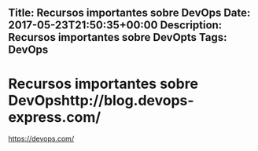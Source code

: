Title: Recursos importantes sobre DevOps
Date: 2017-05-23T21:50:35+00:00
Description: Recursos importantes sobre DevOpts
Tags: DevOps
---
# Recursos importantes sobre DevOpshttp://blog.devops-express.com/

https://devops.com/